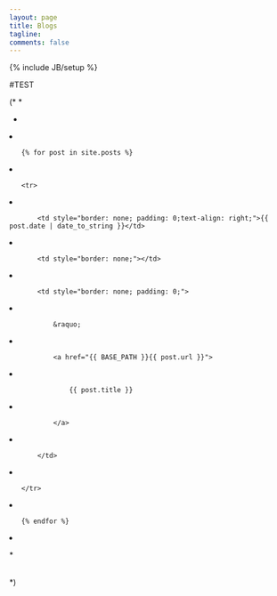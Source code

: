```yaml
---
layout: page
title: Blogs
tagline:
comments: false
---
```

{% include JB/setup %}


#TEST

(*
 *<table class="table table-hover" style=" margin-left: -20px; ">
 *    <tbody>
 *        {% for post in site.posts %}
 *        <tr>
 *            <td style="border: none; padding: 0;text-align: right;">{{ post.date | date_to_string }}</td>
 *            <td style="border: none;"></td>
 *            <td style="border: none; padding: 0;">
 *                &raquo; 
 *                <a href="{{ BASE_PATH }}{{ post.url }}">
 *                    {{ post.title }}
 *                </a>
 *            </td>
 *        </tr>
 *        {% endfor %}
 *    </tbody>
 *</table>
 *)
